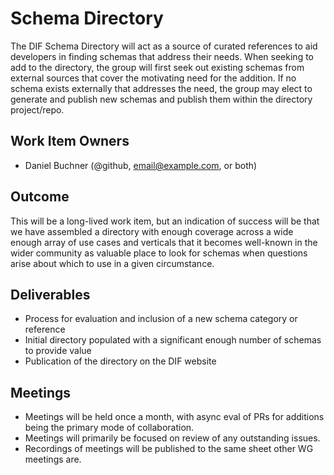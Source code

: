 # Schema Directory

The DIF Schema Directory will act as a source of curated references to aid 
developers in finding schemas that address their needs. When seeking to add 
to the directory, the group will first seek out existing schemas from external 
sources that cover the motivating need for the addition. If no schema exists 
externally that addresses the need, the group may elect to generate and publish 
new schemas and publish them within the directory project/repo.

## Work Item Owners
- Daniel Buchner (@github, email@example.com, or both)

## Outcome
This will be a long-lived work item, but an indication of success will be that 
we have assembled a directory with enough coverage across a wide enough array 
of use cases and verticals that it becomes well-known in the wider community 
as valuable place to look for schemas when questions arise about which to use 
in a given circumstance.

## Deliverables
- Process for evaluation and inclusion of a new schema category or reference
- Initial directory populated with a significant enough number of schemas to provide value
- Publication of the directory on the DIF website

## Meetings
- Meetings will be held once a month, with async eval of PRs for additions being 
  the primary mode of collaboration.
- Meetings will primarily be focused on review of any outstanding issues.
- Recordings of meetings will be published to the same sheet other WG meetings are.
